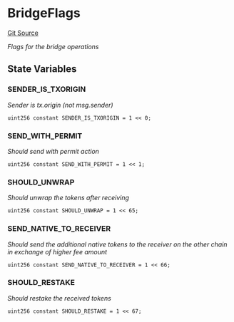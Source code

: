 # BridgeFlags
[Git Source](https://github.com/ambrosus/token-bridge/blob/993622e8c41d2a383e3259906b546417f92b844e/contracts/interface/IBridgeTypes.sol)

*Flags for the bridge operations*


## State Variables
### SENDER_IS_TXORIGIN
*Sender is tx.origin (not msg.sender)*


```solidity
uint256 constant SENDER_IS_TXORIGIN = 1 << 0;
```


### SEND_WITH_PERMIT
*Should send with permit action*


```solidity
uint256 constant SEND_WITH_PERMIT = 1 << 1;
```


### SHOULD_UNWRAP
*Should unwrap the tokens after receiving*


```solidity
uint256 constant SHOULD_UNWRAP = 1 << 65;
```


### SEND_NATIVE_TO_RECEIVER
*Should send the additional native tokens to the receiver on the other chain in exchange of higher fee amount*


```solidity
uint256 constant SEND_NATIVE_TO_RECEIVER = 1 << 66;
```


### SHOULD_RESTAKE
*Should restake the received tokens*


```solidity
uint256 constant SHOULD_RESTAKE = 1 << 67;
```


